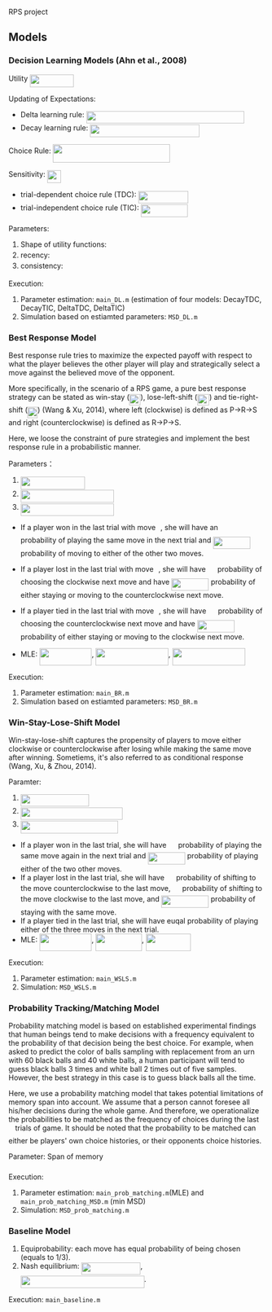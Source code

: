 RPS project

## Models
### Decision Learning Models (Ahn et al., 2008)

Utility <img src="https://rawgit.com/huisunsh/RPS/master/svgs/0a1a462b13730a5b0e2a89b3923617dd.svg?invert_in_darkmode" align=middle width=86.42205pt height=24.56553pt/> 

Updating of Expectations:

- Delta learning rule: <img src="https://rawgit.com/huisunsh/RPS/master/svgs/79e464a49c5e018e5ce9989438c6effa.svg?invert_in_darkmode" align=middle width=310.061895pt height=24.56553pt/>
- Decay learning rule: <img src="https://rawgit.com/huisunsh/RPS/master/svgs/83463ebb1010074a841131beaf303be4.svg?invert_in_darkmode" align=middle width=215.020245pt height=24.56553pt/>

Choice Rule: <img src="https://rawgit.com/huisunsh/RPS/master/svgs/e25556062561314e6527dfc28a0cd382.svg?invert_in_darkmode" align=middle width=230.147445pt height=36.19407pt/>

Sensitivity: <img src="https://rawgit.com/huisunsh/RPS/master/svgs/4d386aee532e7c2f0f29c48d50041cf0.svg?invert_in_darkmode" align=middle width=26.79633pt height=24.56553pt/>

- trial-dependent choice rule (TDC): <img src="https://rawgit.com/huisunsh/RPS/master/svgs/c07ab99d9735bb9630efdd82561c27d9.svg?invert_in_darkmode" align=middle width=97.735935pt height=24.56553pt/>
- trial-independent choice rule (TIC): <img src="https://rawgit.com/huisunsh/RPS/master/svgs/326ed7bb3dfa42462ebd6b34aef242da.svg?invert_in_darkmode" align=middle width=91.78323pt height=24.56553pt/>

Parameters:

1. Shape of utility functions: <img src="https://rawgit.com/huisunsh/RPS/master/svgs/c745b9b57c145ec5577b82542b2df546.svg?invert_in_darkmode" align=middle width=10.537065pt height=14.10255pt/>
2. recency: <img src="https://rawgit.com/huisunsh/RPS/master/svgs/44bc9d542a92714cac84e01cbbb7fd61.svg?invert_in_darkmode" align=middle width=8.656725pt height=14.10255pt/>
3. consistency: <img src="https://rawgit.com/huisunsh/RPS/master/svgs/3e18a4a28fdee1744e5e3f79d13b9ff6.svg?invert_in_darkmode" align=middle width=7.087278pt height=14.10255pt/>

Execution: 

1. Parameter estimation: `main_DL.m` (estimation of four models: DecayTDC, DecayTIC, DeltaTDC, DeltaTIC)
2. Simulation based on estiamted parameters: `MSD_DL.m`

### Best Response Model
Best response rule tries to maximize the expected payoff with respect to what the player believes the other player will play and strategically select a move against the believed move of the opponent.

More specifically, in the scenario of a RPS game, a pure best response strategy can be stated as win-stay (<img src="https://rawgit.com/huisunsh/RPS/master/svgs/8d819a317e84bcca556d37c989edd7e7.svg?invert_in_darkmode" align=middle width=21.995325pt height=22.38192pt/>), lose-left-shift (<img src="https://rawgit.com/huisunsh/RPS/master/svgs/7a5f6c9b2d4ae619a3077b3a4cdb1ffe.svg?invert_in_darkmode" align=middle width=23.88309pt height=22.38192pt/>) and tie-right-shift (<img src="https://rawgit.com/huisunsh/RPS/master/svgs/d68c64e268fc8738fb5a6bc812d52fc4.svg?invert_in_darkmode" align=middle width=19.623945pt height=22.38192pt/>) (Wang & Xu, 2014), where left (clockwise) is defined as P->R->S and right (counterclockwise) is defined as R->P->S.

Here, we loose the constraint of pure strategies and implement the best response rule in a probabilistic manner.

Parameters：

1. <img src="https://rawgit.com/huisunsh/RPS/master/svgs/cd118d7dc62c729583869e65857a594d.svg?invert_in_darkmode" align=middle width=126.49065pt height=24.56553pt/>
2. <img src="https://rawgit.com/huisunsh/RPS/master/svgs/92498548b832fb2da805c3c94e9f6261.svg?invert_in_darkmode" align=middle width=183.472245pt height=24.56553pt/>
3. <img src="https://rawgit.com/huisunsh/RPS/master/svgs/48f7fed74cafe8cfa64ddfb8b87dd204.svg?invert_in_darkmode" align=middle width=182.904645pt height=24.56553pt/>

- If a player won in the last trial with move <img src="https://rawgit.com/huisunsh/RPS/master/svgs/77a3b857d53fb44e33b53e4c8b68351a.svg?invert_in_darkmode" align=middle width=5.642109pt height=21.60213pt/>, she will have an <img src="https://rawgit.com/huisunsh/RPS/master/svgs/3baa1a9bb3889c13f7fd9dfc0f7b2f47.svg?invert_in_darkmode" align=middle width=16.84518pt height=21.10812pt/> probability of playing the same move in the next trial and <img src="https://rawgit.com/huisunsh/RPS/master/svgs/097d9386aaf4b174f15f3a0e20232f15.svg?invert_in_darkmode" align=middle width=73.37781pt height=24.56553pt/> probability of moving to either of the other two moves.
- If a player lost in the last trial with move <img src="https://rawgit.com/huisunsh/RPS/master/svgs/77a3b857d53fb44e33b53e4c8b68351a.svg?invert_in_darkmode" align=middle width=5.642109pt height=21.60213pt/>, she will have <img src="https://rawgit.com/huisunsh/RPS/master/svgs/2ca230a36892a5d996272ca45a782d16.svg?invert_in_darkmode" align=middle width=15.184785pt height=14.10255pt/> probability of choosing the clockwise next move and have <img src="https://rawgit.com/huisunsh/RPS/master/svgs/c78136f8e0a4d41ed6cb071b641ba0db.svg?invert_in_darkmode" align=middle width=73.37781pt height=24.56553pt/> probability of either staying or moving to the counterclockwise next move.
- If a player tied in the last trial with move <img src="https://rawgit.com/huisunsh/RPS/master/svgs/77a3b857d53fb44e33b53e4c8b68351a.svg?invert_in_darkmode" align=middle width=5.642109pt height=21.60213pt/>, she will have <img src="https://rawgit.com/huisunsh/RPS/master/svgs/788998aa37ce7b850be242e21214e159.svg?invert_in_darkmode" align=middle width=15.184785pt height=14.10255pt/> probability of choosing the counterclockwise next move and have <img src="https://rawgit.com/huisunsh/RPS/master/svgs/b3e48986b4d504288991b79cd25303a9.svg?invert_in_darkmode" align=middle width=73.37781pt height=24.56553pt/> probability of either staying or moving to the clockwise next move.

- MLE: <img src="https://rawgit.com/huisunsh/RPS/master/svgs/aa705f8c4688b5cffdc732052c2a62a5.svg?invert_in_darkmode" align=middle width=102.735765pt height=33.14091pt/>, <img src="https://rawgit.com/huisunsh/RPS/master/svgs/b0d3105556a46e0aad867ccf1336bfe1.svg?invert_in_darkmode" align=middle width=142.5303pt height=33.14091pt/>, <img src="https://rawgit.com/huisunsh/RPS/master/svgs/2b70cc185204d83d749c903d3d663a7d.svg?invert_in_darkmode" align=middle width=142.69992pt height=33.14091pt/>


Execution: 

1. Parameter estimation: `main_BR.m`
2. Simulation based on estiamted parameters: `MSD_BR.m`

### Win-Stay-Lose-Shift Model
Win-stay-lose-shift captures the propensity of players to move either clockwise or counterclockwise after losing while making the same move after winning. Sometiems, it's also referred to as conditional response (Wang, Xu, & Zhou, 2014). 

Paramter:

1. <img src="https://rawgit.com/huisunsh/RPS/master/svgs/d661fe9932a26d940f4f819430722e5a.svg?invert_in_darkmode" align=middle width=134.335905pt height=24.56553pt/>
2. <img src="https://rawgit.com/huisunsh/RPS/master/svgs/49bd70421b87037dcee8914505925c53.svg?invert_in_darkmode" align=middle width=200.018445pt height=24.56553pt/>
3. <img src="https://rawgit.com/huisunsh/RPS/master/svgs/49b000a1fab37522e3a0bf65108f99ad.svg?invert_in_darkmode" align=middle width=191.316345pt height=24.56553pt/>

- If a player won in the last trial, she will have <img src="https://rawgit.com/huisunsh/RPS/master/svgs/8e830a5ab471143f1bb80e525c09bbaa.svg?invert_in_darkmode" align=middle width=15.184785pt height=14.10255pt/> probability of playing the same move again in the next trial and <img src="https://rawgit.com/huisunsh/RPS/master/svgs/097d9386aaf4b174f15f3a0e20232f15.svg?invert_in_darkmode" align=middle width=73.37781pt height=24.56553pt/> probability of playing either of the two other moves.
- If a player lost in the last trial, she will have <img src="https://rawgit.com/huisunsh/RPS/master/svgs/2ca230a36892a5d996272ca45a782d16.svg?invert_in_darkmode" align=middle width=15.184785pt height=14.10255pt/> probability of shifting to the move counterclockwise to the last move, <img src="https://rawgit.com/huisunsh/RPS/master/svgs/788998aa37ce7b850be242e21214e159.svg?invert_in_darkmode" align=middle width=15.184785pt height=14.10255pt/> probability of shifting to the move clockwise to the last move, and <img src="https://rawgit.com/huisunsh/RPS/master/svgs/82d0171235b4003f13fbba3e96e437e1.svg?invert_in_darkmode" align=middle width=93.075345pt height=24.56553pt/> probability of staying with the same move.
- If a player tied in the last trial, she will have euqal probability of playing either of the three moves in the next trial.
- MLE: <img src="https://rawgit.com/huisunsh/RPS/master/svgs/629604f4e41f30a011616b134411ad63.svg?invert_in_darkmode" align=middle width=102.553275pt height=33.14091pt/>, <img src="https://rawgit.com/huisunsh/RPS/master/svgs/3e390d69be12255513d19fc3a42e0f01.svg?invert_in_darkmode" align=middle width=90.39228pt height=33.14091pt/>, <img src="https://rawgit.com/huisunsh/RPS/master/svgs/883ddb44aadf6348c095d11cb6750ba4.svg?invert_in_darkmode" align=middle width=88.158675pt height=33.14091pt/>



Execution:

1. Parameter estimation: `main_WSLS.m`
2. Simulation: `MSD_WSLS.m`

### Probability Tracking/Matching Model
Probability matching model is based on established experimental findings that human beings tend to make decisions with a frequency equivalent to the probability of that decision being the best choice. For example, when asked to predict the color of balls sampling with replacement from an urn with 60 black balls and 40 white balls, a human participant will tend to guess black balls 3 times and white ball 2 times out of five samples. However, the best strategy in this case is to guess black balls all the time.

Here, we use a probability matching model that takes potential limitations of memory span into account. We assume that a person cannot foresee all his/her decisions during the whole game. And therefore, we operationalize the probabilities to be matched as the frequency of choices during the last <img src="https://rawgit.com/huisunsh/RPS/master/svgs/63bb9849783d01d91403bc9a5fea12a2.svg?invert_in_darkmode" align=middle width=9.041505pt height=22.74591pt/> trials of game. It should be noted that the probability to be matched can either be players' own choice histories, or their opponents choice histories.

Parameter: Span of memory <img src="https://rawgit.com/huisunsh/RPS/master/svgs/63bb9849783d01d91403bc9a5fea12a2.svg?invert_in_darkmode" align=middle width=9.041505pt height=22.74591pt/>

Execution:

1. Parameter estimation: `main_prob_matching.m`(MLE) and `main_prob_matching_MSD.m` (min MSD)
2. Simulation: `MSD_prob_matching.m`

### Baseline Model
1. Equiprobability: each move has equal probability of being chosen (equals to 1/3).
2. Nash equilibrium: <img src="https://rawgit.com/huisunsh/RPS/master/svgs/cab085b4e6465f247954d6da0c986df6.svg?invert_in_darkmode" align=middle width=116.44644pt height=24.56553pt/>, <img src="https://rawgit.com/huisunsh/RPS/master/svgs/95f83c2a2fb32ee93072dde4fb96ab19.svg?invert_in_darkmode" align=middle width=242.763345pt height=24.56553pt/>.

Execution: `main_baseline.m`
